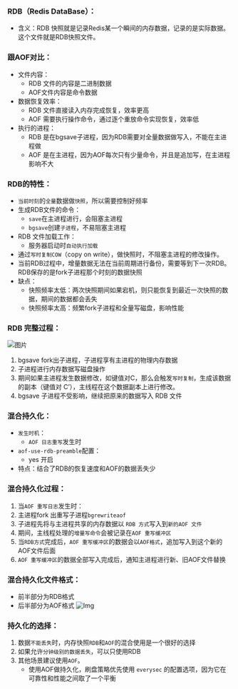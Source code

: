 ### RDB（Redis DataBase）：
* 含义：RDB 快照就是记录Redis某一个瞬间的内存数据，记录的是实际数据。这个文件就是RDB快照文件。

### 跟AOF对比：
* 文件内容：
    * RDB 文件的内容是二进制数据
    * AOF文件内容是命令数据
* 数据恢复效率：
    * RDB 文件直接读入内存完成恢复，效率更高
    * AOF 需要执行操作命令，通过逐个重放命令实现恢复，效率低
* 执行的进程：
    * RDB 是在bgsave子进程，因为RDB需要对全量数据做写入，不能在主进程做
    * AOF 是在主进程，因为AOF每次只有少量命令，并且是追加写，在主进程影响不大

### RDB的特性：
- `当前时刻`的`全量`数据做`快照`，所以需要控制好频率
- 生成RDB文件的命令：
    - `save`在主进程进行，会阻塞主进程
    - `bgsave`创建`子进程`，不易阻塞主进程
- RDB 文件加载工作：
    - 服务器启动时`自动执行加载`
- 通过`写时复制COW`（copy on write），做快照时，不阻塞主进程的修改操作。
- 当前RDB过程中，增量数据无法在当前周期进行备份，需要等到下一次RDB。RDB保存的是fork子进程那个时刻的数据快照
- 缺点：
    - 快照频率太低：两次快照期间如果宕机，则只能恢复到最近一次快照的数据，期间的数据都会丢失
    - 快照频率太高：频繁fork子进程和全量写磁盘，影响性能

### RDB 完整过程：
![图片](https://raw.staticdn.net/Navyum/imgbed/pic/IMG/8ed0c3149505db0386b48169eacdc2b3.png)
1. bgsave fork出子进程，子进程享有主进程的物理内存数据
2. 子进程进行内存数据写磁盘操作
3. 期间如果主进程发生数据修改，如键值对C，那么会触发`写时复制`，生成该数据的副本（键值对 C’），主线程在这个数据副本上进行修改。
4. bgsave 子进程不受影响，继续把原来的数据写入 RDB 文件

### 混合持久化：
* `发生时机`：
    * `AOF 日志重写`发生时
* `aof-use-rdb-preamble`配置：
    * yes 开启
* 特点：结合了RDB的恢复速度和AOF的数据丢失少

### 混合持久化过程：
1. 当`AOF 重写日志`发生时：
2. 主进程fork 出重写子进程`bgrewriteaof`
3. 子进程先将与主进程共享的内存数据以 `RDB 方式`写入到`新的AOF 文件`
4. 期间，主线程处理的`增量写命令`会被记录在`AOF 重写缓冲区`
5. 当`RDB方式`完成后，`AOF 重写缓冲区`的数据会以`AOF格式`，追加写入到这个新的AOF文件后面
6. `AOF 重写缓冲区`的数据全部写入完成后，通知主进程进行新、旧AOF文件替换

### 混合持久化文件格式：
- 前半部分为RDB格式
- 后半部分为AOF格式
![Img](https://raw.staticdn.net/Navyum/imgbed/pic/IMG/742cb8891521a0ade89436926e7fa235.png)

### 持久化的选择：
1. 数据`不能丢失`时，内存快照`RDB`和`AOF`的混合使用是一个很好的选择
2. 如果允许`分钟级别的数据丢失`，可以只使用RDB
3. 其他场景建议使用`AOF`。
    * 使用AOF做持久化，刷盘策略优先使用 `everysec` 的配置选项，因为它在可靠性和性能之间取了一个平衡
